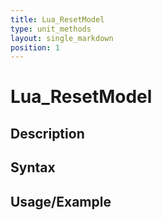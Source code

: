 ```yaml
---
title: Lua_ResetModel
type: unit_methods
layout: single_markdown
position: 1
---
```


# Lua_ResetModel

## Description

## Syntax

## Usage/Example



